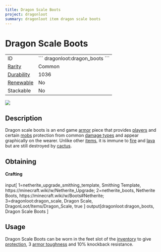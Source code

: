 ```yaml
---
title: Dragon Scale Boots
project: dragonloot
summary: dragonloot item dragon scale boots
---
```

# Dragon Scale Boots
<div class="main_table">
<div class="left_main_table">
<table class="left_table">
    <tbody>
        <tr>
            <td class="first-column">ID</td>
            <td class="second-column">
            ```
            dragonloot:dragon_boots
            ```
            </td>
        </tr>
        <tr id="linear-top">
            <td class="first-column"><a href="https://minecraft.wiki/w/Rarity" target="_blank">Rarity</a></td>
            <td class="second-column">Common</td>
        </tr>
        <tr id="linear-top">
            <td class="first-column"><a href="https://minecraft.wiki/w/Durability" target="_blank">Durability</a></td>
            <td class="second-column">1036</td>
        </tr>
        <tr id="linear-top">
            <td class="first-column"><a href="https://minecraft.wiki/w/Renewable_resource" target="_blank">Renewable</a></td>
            <td class="second-column">No</td>
        </tr>
        <tr id="linear-top">
            <td class="first-column">Stackable</td>
            <td class="second-column">No</td>
        </tr>
    </tbody>
</table>
</div>
    <img src="/wiki/assets/dragonloot/items/dragon_boots.png" loading="lazy" class="right_img_table"/>
</div>

## Description
Dragon scale boots is an end game [armor](https://minecraft.wiki/w/Armor) piece that provides [players](https://minecraft.wiki/w/Player) and certain [mobs](https://minecraft.wiki/w/Mob) protection from common [damage types](https://minecraft.wiki/w/Damage_type) and appear graphically on the wearer. Unlike other [items](https://minecraft.wiki/w/Item), it is immune to [fire](https://minecraft.wiki/w/Fire) and [lava](https://minecraft.wiki/w/Lava) but are still destroyed by [cactus](https://minecraft.wiki/w/Cactus).

## Obtaining
#### Crafting
<div id="crafting-table">
<div class="crafting-element" crafting-type="smithing">
input[
    1=netherite_upgrade_smithing_template, Smithing Template, https://minecraft.wiki/w/Netherite_Upgrade; 
    2=netherite_boots, Netherite Boots, https://minecraft.wiki/w/Boots#Netherite; 
    3=dragonloot:dragon_scale, Dragon Scale, DragonLoot/Items/Dragon_Scale, true
]
output[dragonloot:dragon_boots, Dragon Scale Boots ]
</div>
</div>

## Usage
Dragon Scale Boots can be worn in the feet slot of the [inventory](https://minecraft.wiki/w/Inventory) to give <span class="icon-element" icon-count="7" icon-id="armor"></span> [protection](https://minecraft.wiki/w/Armor#Protection), 3 [armor toughness](https://minecraft.wiki/w/Armor_toughness) and 10% knockback resistance.
